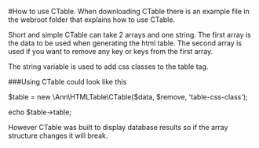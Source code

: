#How to use CTable.
When downloading CTable there is an example file in the webroot folder that explains how to use CTable.

Short and simple CTable can take 2 arrays and one string.
The first array is the data to be used when generating the html table.
The second array is used if you want to remove any key or keys from the first array.

The string variable is used to add css classes to the table tag.

###Using CTable could look like this

$table = new \Ann\HTMLTable\CTable($data, $remove, 'table-css-class');

echo $table->table;

However CTable was built to display database results so if the array structure changes it will break.




